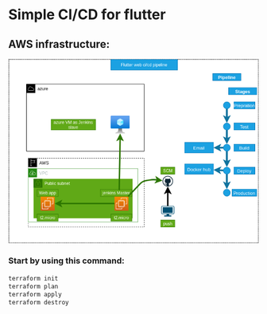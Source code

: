 # Simple CI/CD for flutter
## AWS infrastructure:
![infrastructure](./assets/draw.png)

### Start by using this command:

```
terraform init
terraform plan
terraform apply
terraform destroy
```
